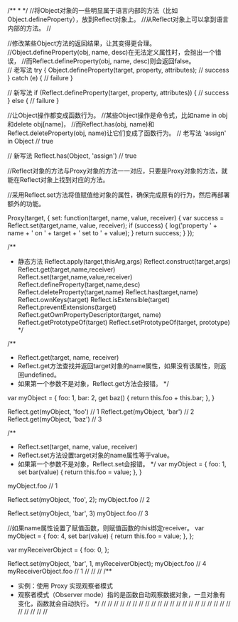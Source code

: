 /**
 * 
 */
//将Object对象的一些明显属于语言内部的方法（比如Object.defineProperty），放到Reflect对象上。
//从Reflect对象上可以拿到语言内部的方法。
//

//修改某些Object方法的返回结果，让其变得更合理。
//Object.defineProperty(obj, name, desc)在无法定义属性时，会抛出一个错误，
//而Reflect.defineProperty(obj, name, desc)则会返回false。  
// 老写法
try {
  Object.defineProperty(target, property, attributes);
  // success
} catch (e) {
  // failure
}

// 新写法
if (Reflect.defineProperty(target, property, attributes)) {
  // success
} else {
  // failure
}

//让Object操作都变成函数行为。
//某些Object操作是命令式，比如name in obj和delete obj[name]，
//而Reflect.has(obj, name)和Reflect.deleteProperty(obj, name)让它们变成了函数行为。
// 老写法
'assign' in Object // true

// 新写法
Reflect.has(Object, 'assign') // true

//Reflect对象的方法与Proxy对象的方法一一对应，只要是Proxy对象的方法，就能在Reflect对象上找到对应的方法。

//采用Reflect.set方法将值赋值给对象的属性，确保完成原有的行为，然后再部署额外的功能。

Proxy(target, {
  set: function(target, name, value, receiver) {
    var success = Reflect.set(target,name, value, receiver);
    if (success) {
      log('property ' + name + ' on ' + target + ' set to ' + value);
    }
    return success;
  }
});


/**
 * 静态方法
	Reflect.apply(target,thisArg,args)
	Reflect.construct(target,args)
	Reflect.get(target,name,receiver)
	Reflect.set(target,name,value,receiver)
	Reflect.defineProperty(target,name,desc)
	Reflect.deleteProperty(target,name)
	Reflect.has(target,name)
	Reflect.ownKeys(target)
	Reflect.isExtensible(target)
	Reflect.preventExtensions(target)
	Reflect.getOwnPropertyDescriptor(target, name)
	Reflect.getPrototypeOf(target)
	Reflect.setPrototypeOf(target, prototype)
 */

/**
 * Reflect.get(target, name, receiver)
 * Reflect.get方法查找并返回target对象的name属性，如果没有该属性，则返回undefined。
 * 如果第一个参数不是对象，Reflect.get方法会报错。
 */

var myObject = {
  foo: 1,
  bar: 2,
  get baz() {
    return this.foo + this.bar;
  },
}

Reflect.get(myObject, 'foo') // 1
Reflect.get(myObject, 'bar') // 2
Reflect.get(myObject, 'baz') // 3


/**
 * Reflect.set(target, name, value, receiver)
 * Reflect.set方法设置target对象的name属性等于value。
 * 如果第一个参数不是对象，Reflect.set会报错。
 */
var myObject = {
  foo: 1,
  set bar(value) {
    return this.foo = value;
  },
}

myObject.foo // 1

Reflect.set(myObject, 'foo', 2);
myObject.foo // 2

Reflect.set(myObject, 'bar', 3)
myObject.foo // 3


//如果name属性设置了赋值函数，则赋值函数的this绑定receiver。
var myObject = {
  foo: 4,
  set bar(value) {
    return this.foo = value;
  },
};

var myReceiverObject = {
  foo: 0,
};

Reflect.set(myObject, 'bar', 1, myReceiverObject);
myObject.foo // 4
myReceiverObject.foo // 1
//
//
//
/**
 * 实例：使用 Proxy 实现观察者模式
 * 观察者模式（Observer mode）指的是函数自动观察数据对象，一旦对象有变化，函数就会自动执行。
 */
//
//
//
//
//
//
//
//
//
//
//
//
//
//
//
//
//
//
//
//
//
//
//
//
//
//















